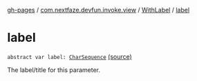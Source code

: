 [gh-pages](../../index.md) / [com.nextfaze.devfun.invoke.view](../index.md) / [WithLabel](index.md) / [label](./label.md)

# label

`abstract var label: `[`CharSequence`](https://kotlinlang.org/api/latest/jvm/stdlib/kotlin/-char-sequence/index.html) [(source)](https://github.com/NextFaze/dev-fun/tree/master/devfun/src/main/java/com/nextfaze/devfun/invoke/view/ParameterView.kt#L30)

The label/title for this parameter.

